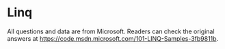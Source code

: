 # Linq

All questions and data are from Microsoft. Readers can check the original answers at https://code.msdn.microsoft.com/101-LINQ-Samples-3fb9811b.